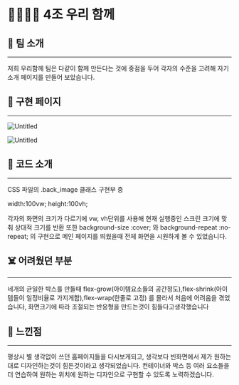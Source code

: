 # 👨‍👨‍👦‍👦 4조 우리 함께

## 👬 팀 소개

---

저희 우리함께 팀은 다같이 함께 만든다는 것에 중점을 두어
각자의 수준을 고려해 자기소개 페이지를 만들어 보았습니다.

## 📄 구현 페이지

---

![Untitled](https://s3-us-west-2.amazonaws.com/secure.notion-static.com/0e410209-457a-4c22-9737-a1a4eff876b3/Untitled.png)

![Untitled](https://s3-us-west-2.amazonaws.com/secure.notion-static.com/6b61d0a8-a2f8-4bc2-b6ef-dd8ddf08777c/Untitled.png)

## 📱 코드 소개

---

CSS 파일의 .back_image 클래스 구현부 중

width:100vw;
height:100vh;

각자의 화면의 크기가 다르기에 vw, vh단위를 사용해
현재 실행중인 스크린 크기에 맞춰 상대적 크기를 반환 또한
background-size :cover; 와 background-repeat :no-repeat;
의 구현으로 메인 페이지를 띄웠을때 전체 화면을 시원하게 볼 수 있었습니다.

## ☠️ 어려웠던 부분

---

네개의 균일한 박스를 만들때 flex-grow(아이템요소들의 공간정도),flex-shrink(아이템들이 일정비율로 가지게함),flex-wrap(한줄로 고정) 를 몰라서 처음에 어려움을 겪었습니다, 화면크기에 따라 조절되는 반응형을 만드는것이 힘들다고생각했습니다

## 📌 느낀점

---

평상시 별 생각없이 쓰던 홈페이지들을 다시보게되고,
생각보다 빈화면에서 제가 원하는대로 디자인하는것이 힘든것이라고 생각되었습니다.
컨테이너와 박스 등 여러 요소들을 더 연습하여 원하는 위치에 원하는
디자인으로 구현할 수 있도록 노력하겠습니다.
